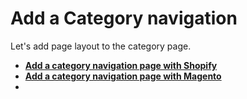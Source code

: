 # Add a Category navigation

Let's add page layout to the category page.

- **[Add a category navigation page with Shopify](/getting-started/6-category-navigation/shopify)**
- **[Add a category navigation page with Magento](/getting-started/6-category-navigation/magento)**
- 
